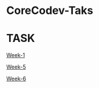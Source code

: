 # CoreCodev-Taks
# TASK

[Week-1](./src/FirstWeek.md)

[Week-5](./src/FifthWeek.md)

[Week-6](./src/6-week.md)
